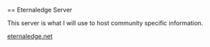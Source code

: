 == Eternaledge Server

This server is what I will use to host community specific information.

[eternaledge.net](http://www.eternaledge.net)


